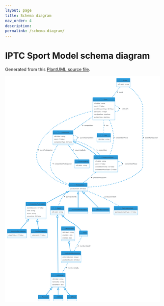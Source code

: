 ```yaml
---
layout: page
title: Schema diagram
nav_order: 4
description: 
permalink: /schema-diagram/
---
```

# IPTC Sport Model schema diagram

Generated from this [PlantUML source file](diagrams/iptc-sport-model.uml).

![IPTC Sport Model class diagram](diagrams/iptc-sport-model.png)
